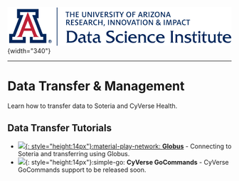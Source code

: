 ![](../assets/cover.png){width="340"}

---

# **Data Transfer & Management**

Learn how to transfer data to Soteria and CyVerse Health.

## Data Transfer Tutorials

<div class="grid cards" markdown>

- [![](../assets/favicon-globus.ico){: style="height:14px"}:material-play-network:
 **Globus**](globus.md) - Connecting to Soteria and transferring using Globus.
- ![](../assets/favicon-cyverse.ico){: style="height:14px"}:simple-go:  **CyVerse GoCommands** - CyVerse GoCommands support to be released soon.
